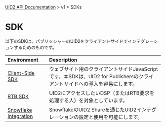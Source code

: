 [UID2 API Documentation](../../README.md) > v1 > SDKs

# SDK

以下のSDKは、パブリッシャーのUID2をクライアントサイドでインテグレーションするためのものです。

| Environment | Description |
| :--- | :--- |
| [Client-Side SDK](./client-side-identity-v1.md) | ウェブサイト用のクライアントサイドJavaScriptです。本SDKは、UID2 for Publishersのクライアントサイドへの導入を容易にします。 |
| [RTB SDK](./dsp-client-v1-overview.md) | UID2にアクセスしたいDSP（またはRTB要求を処理する人）を対象としています。|
| [Snowflake Integration](./snowflake_integration.md) | SnowflakeのUID2 Shareを通じたUID2インテグレーションの設定と使用を可能にします。 |
